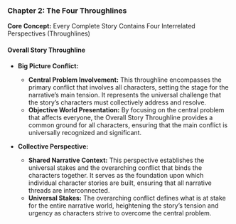 ### **Chapter 2: The Four Throughlines**

**Core Concept:** Every Complete Story Contains Four Interrelated Perspectives (Throughlines)

#### **Overall Story Throughline**

- **Big Picture Conflict:**

  - **Central Problem Involvement:** This throughline encompasses the primary conflict that involves all characters, setting the stage for the narrative’s main tension. It represents the universal challenge that the story’s characters must collectively address and resolve.
  - **Objective World Presentation:** By focusing on the central problem that affects everyone, the Overall Story Throughline provides a common ground for all characters, ensuring that the main conflict is universally recognized and significant.

- **Collective Perspective:**
  - **Shared Narrative Context:** This perspective establishes the universal stakes and the overarching conflict that binds the characters together. It serves as the foundation upon which individual character stories are built, ensuring that all narrative threads are interconnected.
  - **Universal Stakes:** The overarching conflict defines what is at stake for the entire narrative world, heightening the story’s tension and urgency as characters strive to overcome the central problem.
